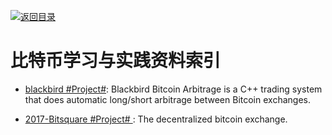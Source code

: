 [![返回目录](https://parg.co/UGo)](https://parg.co/b4z) 

# 比特币学习与实践资料索引

* [blackbird #Project#](https://github.com/butor/blackbird): Blackbird Bitcoin Arbitrage is a C++ trading system that does automatic long/short arbitrage between Bitcoin exchanges.

- [2017-Bitsquare #Project# ](https://github.com/bitsquare/bitsquare): The decentralized bitcoin exchange.
